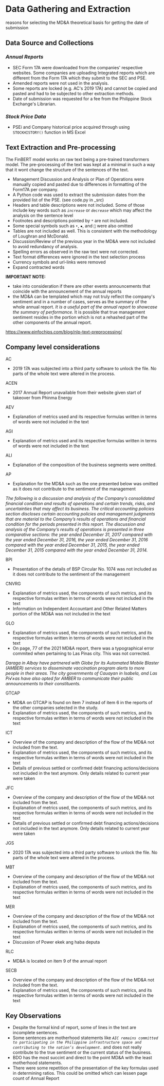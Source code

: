 # Data Gathering and Extraction
reasons for selecting the MD&A
theoretical basis for getting the date of submission


## Data Source and Collections
### _Annual Reports_
- SEC Form 17A were downloaded from the companies' respective websites. Some companies are uploading Integrated reports which are different from the Form 17A which they submit to the SEC and PSE.
- Amended reports were not used in the analysis.  
- Some reports are locked (e.g. AC's 2019 17A) and cannot be copied and pasted and had to be subjected to other extraction methods.
- Date of submission was requested for a fee from the Philippine Stock Exchange's Librarian.

### _Stock Price Data_
- PSEi and Company historical price acquired through using `STOCKHISTORY()` function in MS Excel

## Text Extraction and Pre-processing
The FinBERT model works on raw text being a pre-trained transformers model. The pre-processing of the text was kept at a minimal in such a way that it wont change the structure of the sentences of the text. 

- Management Discussion and Analysis or Plan of Operations were manually copied and pasted due to differences in formatting of the Form17A per company. 
- A Python code was used to extract the submission dates from the provided list of the PSE. (see code.py in _src)
- Headers and table descriptions were not included. Some of those include key words such as _`increase`_ or _`decrease`_ which may affect the analysis on the sentence level
- Footnotes and descriptions pointed by `*` are not included. 
- Some special symbols such as `•`, `▪`, and `` were also omitted
- Tables are not included as well. This is consistent with the methodology of Loughran and McDonald.
- Discussion/Review of the previous year in the MD&A were not included to avoid redundancy of analysis.
- Spelling errors as observed in the raw text were not corrected. 
- Text format differences were ignored in the text selection process
- Currency symbols and url-links were removed
- Expand contracted words

**IMPORTANT NOTE:**
- take into consideration if there are other events announcements that coincide with the announcement of the annual reports
- the MD&A can be templated which may not truly reflect the company's sentiment and in a number of cases, serves as the summary of the whole annual report. _It is a useful part of the annual report to showcase the summary of performance._ It is possible that true management sentiment resides in the portion which is not a rehashed part of the other components of the annual report. 


https://www.einfochips.com/blog/nlp-text-preprocessing/

## Company level considerations
AC
- 2019 17A was subjected into a third party software to unlock the file. No parts of the whole text were altered in the process.
 
ACEN
- 2017 Annual Report unavailable from their website given start of takeover from Phinma Energy
 
AEV
- Explanation of metrics used and its respective formulas written in terms of words were not included in the text
 
AGI
- Explanation of metrics used and its respective formulas written in terms of words were not included in the text
 
ALI
- Explanation of the composition of the business segments were omitted.
 
AP
- Explanation for the MD&A such as the one presented below was omitted as it does not contribute to the sentiment of the management
 
_The following is a discussion and analysis of the Company’s consolidated financial condition and results of operations and certain trends, risks, and uncertainties that may affect its business. The critical accounting policies section discloses certain accounting policies and management judgments that are material to the Company’s results of operations and financial condition for the periods presented in this report. The discussion and analysis of the Company’s results of operations is presented in three comparative sections: the year ended December 31, 2017 compared with the year ended December 31, 2016, the year ended December 31, 2016 compared with the year ended December 31, 2015, the year ended December 31, 2015 compared with the year ended December 31, 2014._ 
 
BPI
- Presentation of the details of BSP Circular No. 1074 was not included as it does not contribute to the sentiment of the management

CNVRG
- Explanation of metrics used, the components of such metrics, and its respective formulas written in terms of words were not included in the text
- Information on Independent Accountant and Other Related Matters portion of the MD&A was not included in the text

GLO
- Explanation of metrics used, the components of such metrics, and its respective formulas written in terms of words were not included in the text
- On page, 77 of the 2021 MD&A report, there was a typographical error commited when pertaining to Las Pinas city. This was not corrected.

_Daraga in Albay have partnered with Globe for its Automated Mobile Blaster (AMBER) services to disseminate vaccination program alerts to more people in their areas. The city governments of Cauayan in Isabela, and Las Pi√±as have also opted for AMBER to communicate their public announcements to their constituents._

GTCAP
- MD&A on GTCAP is found on item 7 instead of item 6 in the reports of the other companies selected in the study. 
- Explanation of metrics used, the components of such metrics, and its respective formulas written in terms of words were not included in the text

ICT 
- Overview of the company and description of the flow of the MD&A not included from the text.
- Explanation of metrics used, the components of such metrics, and its respective formulas written in terms of words were not included in the text
- Details of previous settled or confirmed debt financing actions/decisions not included in the text anymore. Only details related to current year were taken

JFC 
- Overview of the company and description of the flow of the MD&A not included from the text.
- Explanation of metrics used, the components of such metrics, and its respective formulas written in terms of words were not included in the text
- Details of previous settled or confirmed debt financing actions/decisions not included in the text anymore. Only details related to current year were taken

JGS
- 2020 17A was subjected into a third party software to unlock the file. No parts of the whole text were altered in the process.

MBT
- Overview of the company and description of the flow of the MD&A not included from the text.
- Explanation of metrics used, the components of such metrics, and its respective formulas written in terms of words were not included in the text

MER
- Overview of the company and description of the flow of the MD&A not included from the text.
- Explanation of metrics used, the components of such metrics, and its respective formulas written in terms of words were not included in the text
- Discussion of Power ekek ang haba deputa

RLC
- MD&A is located on item 9 of the annual report

SECB
- Overview of the company and description of the flow of the MD&A not included from the text.
- Explanation of metrics used, the components of such metrics, and its respective formulas written in terms of words were not included in the text



## Key Observations
- Despite the formal kind of report, some of lines in the text are incomplete sentences.
- Some sentences are motherhood statements like _`AIC remains committed to participating in the Philippine infrastructure space and contributing to the nation’s development.`_ and does not really contribute to the true sentiment or the current status of the business.
- BDO has the most succint and direct to the point MD&A with the least motherhood statements. 
- There were some repetition of the presentation of the key formulas used in determining ratios. This could be omitted which can lessen page count of Annual Report

